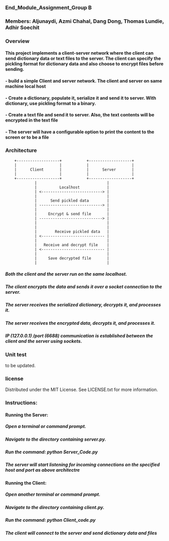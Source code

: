 ### End_Module_Assignment_Group B
### Members: Aljunaydi, Azmi Chahal, Dang Dong, Thomas Lundie, Adhir Soechit

### Overview
#### This project implements a client-server network where the client can send dictionary data or text files to the server. The client can specify the pickling format for dictionary data and also choose to encrypt files before sending.

#### -  build a simple Client and server network. The client and server on same machine local host
#### - Create a dictionary, populate it, serialize it and send it to server. With dictionary, use pickling format to a binary. 
#### - Create a text file and send it to server. Also, the text contents will be encrypted in the text file
#### - The server will have a configurable option to print the content to the screen or to be a file


### Architecture
        +-------------------+           +-------------------+
        |                   |           |                   |
        |      Client       |           |      Server       |
        |                   |           |                   |
        +-------------------+           +-------------------+
                 |                               |
                 |          Localhost            |
                 | <---------------------------> |
                 |                               |
                 |      Send pickled data        |
                 | ----------------------------> |
                 |                               |
                 |     Encrypt & send file       |
                 | ----------------------------> |
                 |                               |
                 |                               |
                 |        Receive pickled data   |
                 | <---------------------------- |
                 |                               |
                 |   Receive and decrypt file    |
                 | <---------------------------- |
                 |                               |
                 |     Save decrypted file       |
                 |                               |
##### Both the client and the server run on the same localhost.
##### The client encrypts the data and sends it over a socket connection to the server.
##### The server receives the serialized dictionary, decrypts it, and processes it.
##### The server receives the encrypted data, decrypts it, and processes it.
##### IP (127.0.0.1) /port (6688) communication is established between the client and the server using sockets.               


### Unit test
to be updated.

### license
Distributed under the MIT License. See LICENSE.txt for more information.

### Instructions:

#### Running the Server:
##### Open a terminal or command prompt.
##### Navigate to the directory containing server.py.
##### Run the command: python Server_Code.py
##### The server will start listening for incoming connections on the specified host and port as above architectre

#### Running the Client:
##### Open another terminal or command prompt.
##### Navigate to the directory containing client.py.
##### Run the command: python Client_code.py
##### The client will connect to the server and send dictionary data and files
